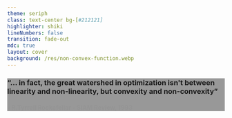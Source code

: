 ```yaml
---
theme: seriph
class: text-center bg-[#212121]
highlighter: shiki
lineNumbers: false
transition: fade-out
mdc: true
layout: cover
background: /res/non-convex-function.webp
---
```


<div class="flex flex-row w-full items-center justify-center">
    <div class="flex flex-col justify-start text-start items-start max-w-[60%] p-4 rounded-[8px]" style="background: rgba(0,0,0,0.4); backdrop-filter: blur(3px)">
        <h3>
            <span>“... in fact, the great watershed in optimization isn't between linearity and non-linearity,</span>
            <span> but convexity and non-convexity”</span>
        </h3>
        <h4 class="text-[12px] mt-3" style="color: #949494">
            - R.Tyrrell Rockafellar - SIAM Review, 1993
        </h4>
    </div>
</div>
